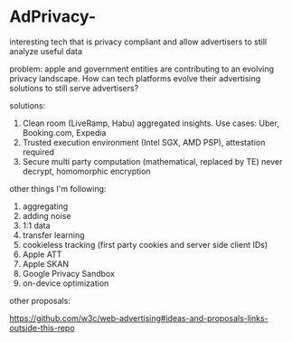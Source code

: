 # AdPrivacy-
interesting tech that is privacy compliant and allow advertisers to still analyze useful data

problem: apple and government entities are contributing to an evolving privacy landscape. How can tech platforms evolve their advertising solutions to still serve advertisers? 

solutions:
1. Clean room (LiveRamp, Habu) aggregated insights. Use cases: Uber, Booking.com, Expedia 
2. Trusted execution environment (Intel SGX, AMD PSP), attestation required 
3. Secure multi party computation (mathematical, replaced by TE) never decrypt, homomorphic encryption

other things I'm following: 
1. aggregating
2. adding noise
3. 1:1 data 
4. transfer learning
5. cookieless tracking (first party cookies and server side client IDs)
6. Apple ATT
7. Apple SKAN
8. Google Privacy Sandbox
9. on-device optimization

other proposals: 

https://github.com/w3c/web-advertising#ideas-and-proposals-links-outside-this-repo
